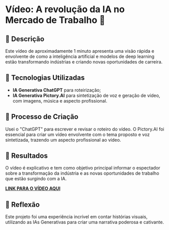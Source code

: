 # Vídeo: A revolução da IA no Mercado de Trabalho 🎥

## 📒 Descrição
Este vídeo de aproximadamente 1 minuto apresenta uma visão rápida e envolvente de como a inteligência artificial e modelos de deep learning estão transformando indústrias e criando novas oportunidades de carreira.

## 🤖 Tecnologias Utilizadas
- **IA Generativa ChatGPT** para roteirização;
- **IA Generativa Pictory.AI** para sintetização de voz e geração de vídeo, com imagens, música e aspecto profissional.

## 🧐 Processo de Criação
Usei o "ChatGPT" para escrever e revisar o roteiro do vídeo. O Pictory.AI foi essencial para criar um vídeo envolvente com o tema proposto e voz sintetizada, trazendo um aspecto profissional ao vídeo.

## 🚀 Resultados
O vídeo é explicativo e tem como objetivo principal informar o espectador sobre a transformação da indústria e as novas oportunidades de trabalho que estão surgindo com a IA.

[**LINK PARA O VÍDEO AQUI**](https://drive.google.com/file/d/1QzTWiS1PKODfrQRSTkXpMi2yUwyhLlY-/view?usp=drive_link)

## 💭 Reflexão
Este projeto foi uma experiência incrível em contar histórias visuais, utilizando as IAs Generativas para criar uma narrativa poderosa e cativante.
